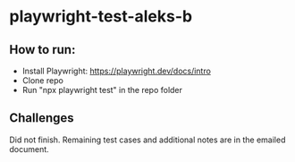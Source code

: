 # playwright-test-aleks-b

## How to run:

* Install Playwright: https://playwright.dev/docs/intro
* Clone repo
* Run "npx playwright test" in the repo folder

## Challenges

Did not finish.
Remaining test cases and additional notes are in the emailed document.
